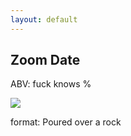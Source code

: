 ```yaml
---
layout: default
---
```


## Zoom Date

ABV: fuck knows %

![](https://www.thesun.co.uk/wp-content/uploads/2020/04/NINTCHDBPICT000575668160.jpg)

format: Poured over a rock
